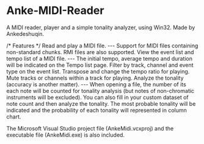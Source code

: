 # Anke-MIDI-Reader
A MIDI reader, player and a simple tonality analyzer, using Win32.
Made by Ankedeshuqin.

/* Features */
Read and play a MIDI file.
--- Support for MIDI files containing non-standard chunks. RMI files are also supported.
View the event list and tempo list of a MIDI file.
--- The initial tempo, average tempo and duration will be indicated on the Tempo list page.
Filter by track, channel and event type on the event list.
Transpose and change the tempo ratio for playing.
Mute tracks or channels within a track for playing.
Analyze the tonality (accuracy is another matter).
--- When opening a file, the number of its each note will be counted for tonality analysis (but notes of non-chromatic instruments will be excluded). You can also fill in your custom dataset of note count and then analyze the tonality. The most probable tonality will be indicated and the probability of each tonality will represented in column chart.

The Microsoft Visual Studio project file (AnkeMidi.vcxproj) and the executable file (AnkeMidi.exe) is also included.
